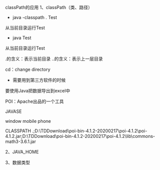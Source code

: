 classPath的应用
1、classPath（类、路径）

- java -classpath . Test

从当前目录运行Test

- java Test

从当前目录运行Test

.的含义：表示当前目录
..的含义：表示上一层目录

cd：change directory

- 需要用到第三方软件的时候

要使用Java把数据导出到excel中

POI：Apache出品的一个工具

JAVASE

window mobile phone

CLASSPATH
.;D:\TDDownload\poi-bin-4.1.2-20200217\poi-4.1.2\poi-4.1.2.jar;D:\TDDownload\poi-bin-4.1.2-20200217\poi-4.1.2\lib\commons-math3-3.6.1.jar

2、JAVA_HOME




3、数据类型